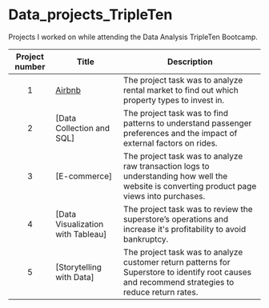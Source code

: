 # Data_projects_TripleTen
Projects I worked on while attending the Data Analysis TripleTen Bootcamp.


| Project number | Title | Description |
| :-----------: | ----------- |----------- |
| 1 | [Airbnb](01-Airbnb_Project/README.md)| The project task was to analyze rental market to find out which property types to invest in. |
| 2 | [Data Collection and SQL] | The project task was to find patterns to understand passenger preferences and the impact of external factors on rides.|
| 3 | [E-commerce] | The project task was to analyze raw transaction logs to understanding how well the website is converting product page views into purchases. |
| 4 | [Data Visualization with Tableau] | The project task was to review the superstore’s operations and increase it's profitability to avoid bankruptcy. |
| 5 | [Storytelling with Data] | The project task was to analyze customer return patterns for Superstore to identify root causes and recommend strategies to reduce return rates. |
